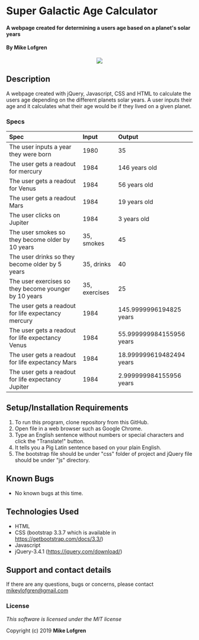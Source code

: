 # Super Galactic Age Calculator

#### A webpage created for determining a users age based on a planet's solar years

#### By **Mike Lofgren**

<p align="center">
  <img src="sgac.gif">
</p>

## Description

A webpage created with jQuery, Javascript, CSS and HTML to calculate the users age depending on the different planets solar years.
A user inputs their age and it calculates what their age would be if they lived on a given planet.

### Specs

| Spec                                                  | Input         | Output                   |
| :---------------------------------------------------- | :------------ | :----------------------- |
| The user inputs a year they were born                 | 1980          | 35                       |
| The user gets a readout for mercury                   | 1984          | 146 years old            |
| The user gets a readout for Venus                     | 1984          | 56 years old             |
| The user gets a readout Mars                          | 1984          | 19 years old             |
| The user clicks on Jupiter                            | 1984          | 3 years old              |
| The user smokes so they become older by 10 years      | 35, smokes    | 45                       |
| The user drinks so they become older by 5 years       | 35, drinks    | 40                       |
| The user exercises so they become younger by 10 years | 35, exercises | 25                       |
| The user gets a readout for life expectancy mercury   | 1984          | 145.9999996194825 years  |
| The user gets a readout for life expectancy Venus     | 1984          | 55.999999984155956 years |
| The user gets a readout for life expectancy Mars      | 1984          | 18.999999619482494 years |
| The user gets a readout for life expectancy Jupiter   | 1984          | 2.999999984155956 years  |

## Setup/Installation Requirements

1. To run this program, clone repository from this GitHub.
2. Open file in a web browser such as Google Chrome.
3. Type an English sentence without numbers or special characters and click the "Translate!" button.
4. It tells you a Pig Latin sentence based on your plain English.
5. The bootstrap file should be under "css" folder of project and jQuery file should be under "js" directory.

## Known Bugs

- No known bugs at this time.

## Technologies Used

- HTML
- CSS (bootstrap 3.3.7 which is available in https://getbootstrap.com/docs/3.3/)
- Javascript
- jQuery-3.4.1 (https://jquery.com/download/)

## Support and contact details

If there are any questions, bugs or concerns, please contact mikeylofgren@gmail.com

### License

_This software is licensed under the MIT license_

Copyright (c) 2019 **Mike Lofgren**
